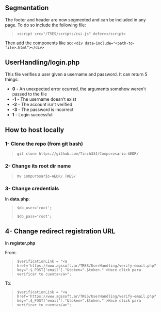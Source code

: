 ## Segmentation
The footer and header are now segmented and can be included in any page. To do so include the following file:
>``<script src="/TRES/scripts/csi.js" defer></script>``

Then add the components like so: ``<div data-include="<path-to-file>.html"></div>``

## UserHandling/login.php
This file verifies a user given a username and password. It can return 5 things:
 - **0** - An unexpected error ocurred, the arguments somehow weren't passed to the file
 - **-1** - The username doesn't exist
 - **-2** - The account isn't verified
 - **-3** - The password is incorrect
 - **1** - Login successful

 ## How to host locally


### 1- Clone the repo (from git bash)

> `git clone https://github.com/Tinch334/Compurosario-AEDR/`

### 2- Change its root dir name

> `mv Compurosario-AEDR/ TRES/`

### 3- Change credentials
In **data.php**:

> `$db_user='root';`
> 
> `$db_pass='root';`

## 4- Change redirect registration URL

In **register.php**

From:

> `$verificationLink = "<a href='https://www.agssoft.ar/TRES/UserHandling/verify-email.php?key=".$_POST['email']."&token=".$token."'>Hace click para verificar tu cuenta</a>";
`

To:

> `$verificationLink = "<a href='https://www.agssoft.ar/TRES/UserHandling/verify-email.php?key=".$_POST['email']."&token=".$token."'>Hace click para verificar tu cuenta</a>";
`
